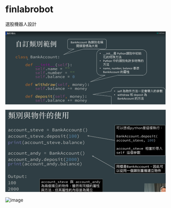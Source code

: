 # finlabrobot

選股機器人設計


![1729001942393](image/README/1729001942393.png)

![1729002229901](image/README/1729002229901.png)

![image](https://github.com/user-attachments/assets/d24086d9-bb50-4610-bc66-07499c406b69)
